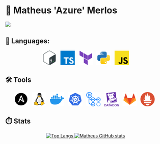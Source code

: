 # 🌃 Matheus 'Azure' Merlos
![](https://komarev.com/ghpvc/?username=Matheus-Merlos)

## 🌙 Languages:   

<p align="center">
    <img width="45px" src="img/bash-icon.svg" alt="Bash">&nbsp;&nbsp;
    <img width="45px" src="img/typescript-icon.svg" alt="TypeScript">&nbsp;&nbsp;
    <img width="45px" src="img/terraform-icon.svg" alt="Terraform">&nbsp;&nbsp;
    <img width="45px" src="img/python-icon.svg" alt="Python">&nbsp;&nbsp;
    <img width="45px" src="img/javascript-icon.svg" alt="JavaScript">
</p>


## 🛠️ Tools

<p align="center">
    <img width="45px" src="img/ansible-icon.svg" alt="Ansible">&nbsp;&nbsp;
    <img width="45px" src="img/linux-icon.svg" alt="Linux">&nbsp;&nbsp;
    <img width="45px" src="img/docker-icon.svg" alt="Docker">&nbsp;&nbsp;
    <img width="45px" src="img/kubernetes-icon.svg" alt="Kubernetes">&nbsp;&nbsp;
    <img width="45px" src="img/github-actions-icon.svg" alt="GitHub Actions">&nbsp;&nbsp;
    <img width="45px" src="img/datadog-icon.svg" alt="Datadog">&nbsp;&nbsp;
    <img width="45px" src="img/gitlab-icon.svg" alt="GitLab">&nbsp;&nbsp;
    <img width="45px" src="img/prometheus-icon.svg" alt="Prometheus">&nbsp;&nbsp;
</p>

## ⏱️ Stats


<p align="center">
  <a href="https://github.com/anuraghazra/github-readme-stats">
    <img src="https://github-readme-stats.vercel.app/api/top-langs/?username=Matheus-Merlos&layout=compact&theme=tokyonight&card_width=600&langs_count=9" alt="Top Langs" />
  </a>
  <a href="https://github.com/anuraghazra/github-readme-stats">
    <img src="https://github-readme-stats.vercel.app/api?username=Matheus-Merlos&layout=compact&theme=tokyonight&card_width=600&" alt="Matheus GitHub stats" />
  </a>
</p>

